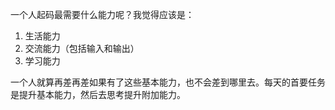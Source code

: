 一个人起码最需要什么能力呢？我觉得应该是：
1. 生活能力
2. 交流能力（包括输入和输出）
3. 学习能力

一个人就算再差再差如果有了这些基本能力，也不会差到哪里去。每天的首要任务是提升基本能力，然后去思考提升附加能力。
